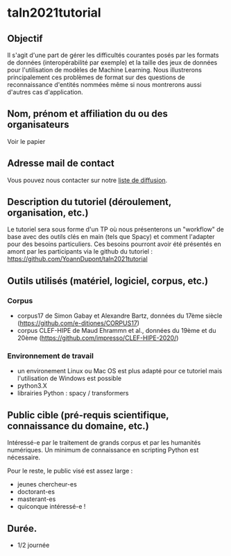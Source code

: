 # taln2021tutorial

## Objectif

Il s'agit d'une part de gérer les difficultés courantes posés par les formats de données (interopérabilité par exemple) et la taille des jeux de données pour l'utilisation de modèles de Machine Learning.  Nous illustrerons principalement ces problèmes de format sur des questions de reconnaissance d'entités nommées même si nous montrerons aussi d'autres cas d'application.

## Nom, prénom et affiliation du ou des organisateurs

Voir le papier

## Adresse mail de contact

Vous pouvez nous contacter sur notre [liste de diffusion](lettres-cantal-tuto@listes.sorbonne-universite.fr).

## Description du tutoriel (déroulement, organisation, etc.)

Le tutoriel sera sous forme d'un TP où nous présenterons un "workflow" de base avec des outils clés en main (tels que Spacy) et comment l'adapter pour des besoins particuliers. Ces besoins pourront avoir été présentés en amont par les participants via le github du tutoriel : https://github.com/YoannDupont/taln2021tutorial

## Outils utilisés (matériel, logiciel, corpus, etc.)

### Corpus

- corpus17 de Simon Gabay et Alexandre Bartz, données du 17ème siècle (https://github.com/e-ditiones/CORPUS17)
- corpus CLEF-HIPE de Maud Ehrammn et al., données du 19ème et du 20ème (https://github.com/impresso/CLEF-HIPE-2020/)

### Environnement de travail

- un environement Linux ou Mac OS est plus adapté pour ce tutoriel mais l'utilisation de Windows est possible
- python3.X
- librairies Python : spacy / transformers

## Public cible (pré-requis scientifique, connaissance du domaine, etc.)

Intéressé-e par le traitement de grands corpus et par les humanités numériques. Un minimum de connaissance en scripting Python est nécessaire.

Pour le reste, le public visé est assez large :
- jeunes chercheur-es
- doctorant-es
- masterant-es
- quiconque intéressé-e !


## Durée.

- 1/2 journée
